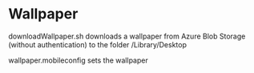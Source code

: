 # Wallpaper

downloadWallpaper.sh downloads a wallpaper from Azure Blob Storage (without authentication) to the folder /Library/Desktop

wallpaper.mobileconfig sets the wallpaper